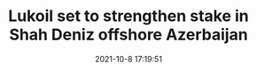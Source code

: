 ---
"title": "Lukoil set to strengthen stake in Shah Deniz offshore Azerbaijan"
"date": "2021-10-8 17:19:51"
"feed_name": "OFFSHOREMAG"
"feed_website": "https://www.offshore-mag.com/"
"feed_rss": "https://www.offshore-mag.com/__rss/website-scheduled-content.xml?input=%7B%22sectionAlias%22%3A%22home%22%7D"
"link": "https://www.offshore-mag.com/regional-reports/middle-east/article/14211837/lukoil-set-to-strengthen-stake-in-shah-deniz-offshore-azerbaijan"
"source": "None"
"file": "_posts/2021-1-1-b26464a42f33a6f41df653d2ed0e47c17c2cd29d.md"
"accident": "0"
"drilling": "0"
"dead": "0"
"injured": "0"
"arrested": "0"
"place": "unknown place"
"where": "unknown site"
"causes": "unknown"
"place_uri": "unknown place"
---